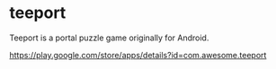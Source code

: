 # teeport
Teeport is a portal puzzle game originally for Android.


https://play.google.com/store/apps/details?id=com.awesome.teeport
